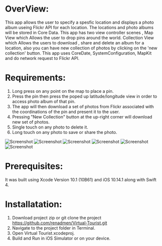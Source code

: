 
# OverView: 
This app allows the user to  specify a spesfic location and displays a photo album useing Flickr API for each location. The locations and photo albums will be stored in Core Data.
This app has  two view controller scenes , Map View which Allows the user to drop pins around the world. Collection View which Allows the users to download , share and delete an album for a location, also you can have new collection of photos by clicking on the 'new collection' button. This app uses CoreDate, SystemConfiguration, MapKit and do network request to Flickr API. 


# Requirements:

1. Long press on any point on the map to place a pin.
2. Press the pin then press the poped up latitude/longitude view in order to access photo album of that pin.
3. The app will then download a set of photos from Flickr associated with the coordinations of the pin and present it to the user.
4.  Pressing "New Collection" button at the up-right corner will download new set of photos.
5.  Single touch on any photo to delete it.
6. Long touch on any photo to save or share the photo.

![Screenshot](/Screenshots/image0.png?raw=true)
![Screenshot](Screenshots/image1.PNG?raw=true)
![Screenshot](Screenshots/image2.PNG?raw=true)
![Screenshot](Screenshots/image3.PNG?raw=true)
![Screenshot](Screenshots/image4.PNG?raw=true)
![Screenshot](Screenshots/image5.PNG?raw=true)




# Prerequisites:
It was built using Xcode Version 10.1 (10B61)   and iOS 10.14.1 along with Swift 4.

# Installatation:
1. Download project zip or git clone the project https://github.com/renadmen/Virtual-Tourist.git
2. Navigate to the project folder in Terminal.
3. Open Virtual Tourist.xcodeproj.
4. Build and Run in iOS Simulator or on your device.



